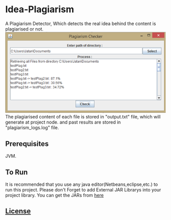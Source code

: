 # Idea-Plagiarism
A Plagiarism Detector, Which detects the real idea behind the content is plagiarised or not.
![alt tag](https://github.com/jatanrathod/Idea-Plagiarism/blob/master/main_screen.PNG)
</br>
The plagiarised content of each file is stored in "output.txt" file, which will generate at project node.
and past results are stored in "plagiarism_logs.log" file.
## Prerequisites
JVM.
## To Run
It is recommended that you use any java editor(Netbeans,eclipse,etc.) to run this project.
Please don't Forget to add External JAR Librarys into your project library.
You can get the JARs from [here](https://github.com/jatanrathod/Idea-Plagiarism/tree/master/External%20JARs)
## [License](https://github.com/jatanrathod/Idea-Plagiarism/blob/master/License.md)
